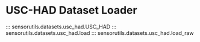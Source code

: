 # USC-HAD Dataset Loader

::: sensorutils.datasets.usc_had.USC_HAD
::: sensorutils.datasets.usc_had.load
::: sensorutils.datasets.usc_had.load_raw
